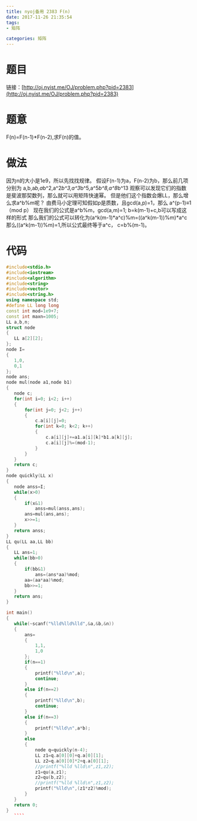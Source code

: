 ```yaml
---
title: nyoj备用 2383 F(n)
date: 2017-11-26 21:35:54
tags: 
- 矩阵

categories: 矩阵
---
```

# 题目
链接：[http://oj.nyist.me/OJ/problem.php?pid=2383](http://oj.nyist.me/OJ/problem.php?pid=2383)
# 题意
F(n)=F(n-1)*F(n-2),求F(n)的值。
# 做法
因为n的大小是1e9，所以先找找规律。
假设F(n-1)为a，F(n-2)为b，那么前几项分别为
a,b,a*b,a*b^2,a^2*b^3,a^3*b^5,a^5*b^8,a^8*b^13
观察可以发现它们的指数是斐波那契数列，那么就可以用矩阵快速幂。
但是他们这个指数会爆LL，那么增么求a^b%m呢？
由费马小定理可知假如p是质数，且gcd(a,p)=1，那么 a^(p-1)≡1（mod p）
现在我们的公式是a^b%m，gcd(a,m)=1;
b=k(m-1)+c,b可以写成这样的形式
那么我们的公式可以转化为(a^k(m-1)*a^c)%m=((a^k(m-1))%m)*a^c
那么((a^k(m-1))%m)=1,所以公式最终等于a^c，
c=b%(m-1)。
<!--more-->
# 代码
 ````c++
#include<stdio.h>
#include<iostream>
#include<algorithm>
#include<string>
#include<vector>
#include<string.h>
using namespace std;
#define LL long long
const int mod=1e9+7;
const int maxn=1005;
LL a,b,n;
struct node
{
    LL a[2][2];
};
node I=
{
    1,0,
    0,1
};
node ans;
node mul(node a1,node b1)
{
    node c;
    for(int i=0; i<2; i++)
    {
        for(int j=0; j<2; j++)
        {
            c.a[i][j]=0;
            for(int k=0; k<2; k++)
            {
                c.a[i][j]+=a1.a[i][k]*b1.a[k][j];
                c.a[i][j]%=(mod-1);
            }
        }
    }
    return c;
}
node quickly(LL x)
{
    node anss=I;
    while(x>0)
    {
        if(x&1)
            anss=mul(anss,ans);
        ans=mul(ans,ans);
        x>>=1;
    }
    return anss;
}
LL qu(LL aa,LL bb)
{
    LL ans=1;
    while(bb>0)
    {
        if(bb&1)
            ans=(ans*aa)%mod;
        aa=(aa*aa)%mod;
        bb>>=1;
    }
    return ans;
}
 
int main()
{
    while(~scanf("%lld%lld%lld",&a,&b,&n))
    {
        ans=
        {
            1,1,
            1,0
        };
        if(n==1)
        {
            printf("%lld\n",a);
            continue;
        }
        else if(n==2)
        {
            printf("%lld\n",b);
            continue;
        }
        else if(n==3)
        {
            printf("%lld\n",a*b);
        }
        else
        {
            node q=quickly(n-4);
            LL z1=q.a[0][0]+q.a[0][1];
            LL z2=q.a[0][0]*2+q.a[0][1];
            //printf("%lld %lld\n",z1,z2);
            z1=qu(a,z1);
            z2=qu(b,z2);
            //printf("%lld %lld\n",z1,z2);
            printf("%lld\n",(z1*z2)%mod);
        }
    }
    return 0;
}
    ````